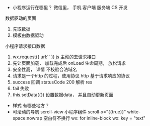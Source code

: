 - 小程序运行在哪里？
微信里， 手机 客户端 服务端 CS 开发

数据驱动的页面
1. 先取数据
2. 模板由数据驱动

小程序请求接口数据
1. wx.request({
  url:''
}) js 主动的去请求接口
2. 先让页面加载， 加载完成后
  onLoad 生命周期， 放松请求
3. 安全性高， 详情 不校验合法域名
4. 请求是一个http 的过程，使用协议 http
   基于请求响应的协议
5. success 回调 statusCode 200
   解析 res 
6. fail 失败
7. this.setData({})
  设置数据data， 并且自动更新页面

  - 样式 有哪些地方？
  - 可滚动的导航
   scroll-view 小程序组件 scroll-x="{{true}}"
   white-space:nowrap 空白符不换行
   wx: for inline-block   wx: key = "text"
   
